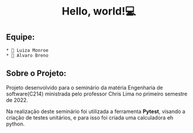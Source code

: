 <h1 align="center"> Hello, world!💻 </h1>


## Equipe:
    * 👧 Luiza Monroe
    * 👦 Alvaro Breno 

## Sobre o Projeto:
Projeto desenvolvido para o seminário da matéria Engenharia de software(C214) ministrada pelo professor Chris Lima no primeiro semestre de 2022.

Na realização deste seminário foi utilizada a ferramenta **Pytest**, visando a criação de testes unitários, e para isso foi criada uma calculadora eh python. 
